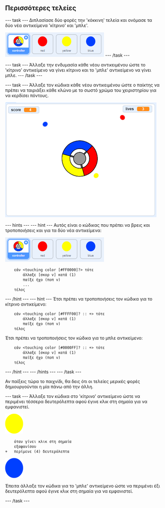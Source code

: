 ## Περισσότερες τελείες

\--- task \--- Διπλασίασε δύο φορές την 'κόκκινη' τελεία και ονόμασε τα δύο νέα αντικείμενα 'κίτρινο' και 'μπλε'.

![screenshot](images/dots-more-dots.png) \--- /task \---

\--- task \--- Άλλαξε την ενδυμασία κάθε νέου αντικειμένου ώστε το 'κίτρινο' αντικείμενο να γίνει κίτρινο και το 'μπλε' αντικείμενο να γίνει μπλε. \--- /task \---

\--- task \--- Άλλαξε τον κώδικα κάθε νέου αντικειμένου ώστε ο παίκτης να πρέπει να ταιριάξει κάθε κλώνο με το σωστό χρώμα του χειριστηρίου για να κερδίσει πόντους.

![screenshot](images/dots-all-test.png)

\--- hints \--- \--- hint \--- Αυτός είναι ο κώδικας που πρέπει να βρεις και τροποποιήσεις και για τα δύο νέα αντικείμενα:

![screenshot](images/dots-more-dots.png)

```blocks3
    εάν <touching color [#FF0000]?> τότε
        άλλαξε [σκορ v] κατά (1)
        παίξε ήχο (ποπ v)
        ...
    τέλος
```

\--- /hint \--- \--- hint \--- Έτσι πρέπει να τροποποιήσεις τον κώδικα για το κίτρινο αντικείμενο:

```blocks3
    εάν <touching color [#FFFF00]? :: +> τότε
        άλλαξε [σκορ v] κατά (1)
        παίξε ήχο (ποπ v)
    τέλος
```

Έτσι πρέπει να τροποποιήσεις τον κώδικα για το μπλε αντικείμενο:

```blocks3
    εάν <touching color [#0000FF]? :: +> τότε
        άλλαξε [σκορ v] κατά (1)
        παίξε ήχο (ποπ v)
    τέλος
```

\--- /hint \--- \--- /hints \--- \--- /task \---

Αν παίξεις τώρα το παιχνίδι, θα δεις ότι οι τελείες μερικές φορές δημιουργούνται η μία πάνω από την άλλη.

\--- task \--- Άλλαξε τον κώδικα στο 'κίτρινο' αντικείμενο ώστε να περιμένει τέσσερα δευτερόλεπτα αφού έγινε κλικ στη σημαία για να εμφανιστεί.

![Yellow dot](images/yellow-sprite.png)

```blocks3
    όταν γίνει κλικ στη σημαία
    εξαφανίσου
+   περίμενε (4) δευτερόλεπτα
```

![Blue dot](images/blue-sprite.png)

Έπειτα άλλαξε τον κώδικα για το 'μπλε' αντικείμενο ώστε να περιμένει έξι δευτερόλεπτα αφού έγινε κλικ στη σημαία για να εμφανιστεί.

\--- /task \---
